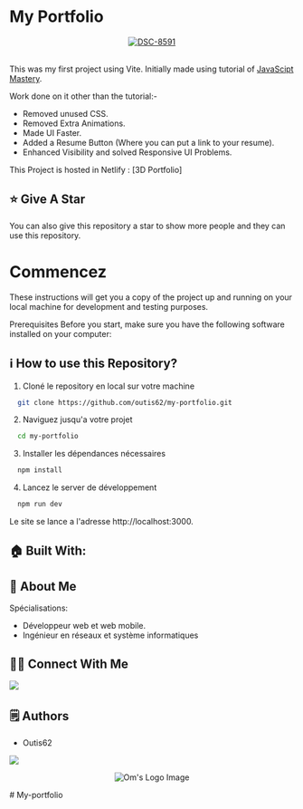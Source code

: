 # My Portfolio

<p align="center">
  <a href="https://imgbb.com/"><img src="https://i.ibb.co/f958N82/DSC-8591.jpg" alt="DSC-8591" border="0"></a><br /><a target='_blank' href='https://fr.imgbb.com/'></a><br />
</p>

This was my first project using Vite. Initially made using tutorial of [JavaScipt Mastery](https://youtu.be/0fYi8SGA20k?feature=shared).

Work done on it other than the tutorial:-
- Removed unused CSS.
- Removed Extra Animations.
- Made UI Faster.
- Added a Resume Button (Where you can put a link to your resume).
- Enhanced Visibility and solved Responsive UI Problems.

This Project is hosted in Netlify : [3D Portfolio]

## :star: Give A Star

You can also give this repository a star to show more people and they can use this repository.

# Commencez

These instructions will get you a copy of the project up and running on your local machine for development and testing purposes.

Prerequisites
Before you start, make sure you have the following software installed on your computer:

<!-- [![My Skills](https://skillicons.dev/icons?i=nodejs)](https://skillicons.dev) -->


## ℹ️ How to use this Repository?

1. Cloné le repository en local sur votre machine

```bash or CMD :
  git clone https://github.com/outis62/my-portfolio.git

```
2. Naviguez jusqu'a votre projet

```bash or CMD :
  cd my-portfolio
```
3. Installer les dépendances nécessaires
```bash or CMD :
  npm install
```

4. Lancez le server de développement
```bash or CMD : 
  npm run dev
```

Le site se lance a l'adresse http://localhost:3000.

## 🏠 Built With:

<!-- [![My Skills](https://skillicons.dev/icons?i=vscode,vite,react,nextjs,threejs,tailwind,netlify)](https://skillicons.dev)

## 🛠 Skills

[![My Skills](https://skillicons.dev/icons?i=html,css,js,react,nextjs,tailwind,threejs)](https://skillicons.dev) -->

## 🚀 About Me
Spécialisations:
- Développeur web et web mobile.
- Ingénieur en réseaux et système informatiques

## 🙋‍♂️ Connect With Me

[<img src="https://skillicons.dev/icons?i=github" />](https://github.com/outis62)&nbsp;
<!-- [<img src="https://skillicons.dev/icons?i=linkedin" />](https://www.linkedin.com/in/om-patel-401068143/)&nbsp;
[<img src="https://skillicons.dev/icons?i=instagram" />](https://www.instagram.com/_21omp/)&nbsp;
[<img src="https://skillicons.dev/icons?i=devto" />](https://portfoliobyom.netlify.app/) -->

## 🗒️ Authors
- Outis62

<p align="left">
  <!-- <a href="https://skillicons.dev"> -->
    <a href="https://github.com/outis62">
      <img src="https://skillicons.dev/icons?i=github" />
    </a>
  </a>
</p>

<p align="center">
  <img src="https://github.com/omunite215/Project_3DPortfolio/assets/78680563/2fcf609b-e802-4fec-8c82-8f55fd043437" alt="Om's Logo Image"/>
</p>#   M y - p o r t f o l i o 
 
 